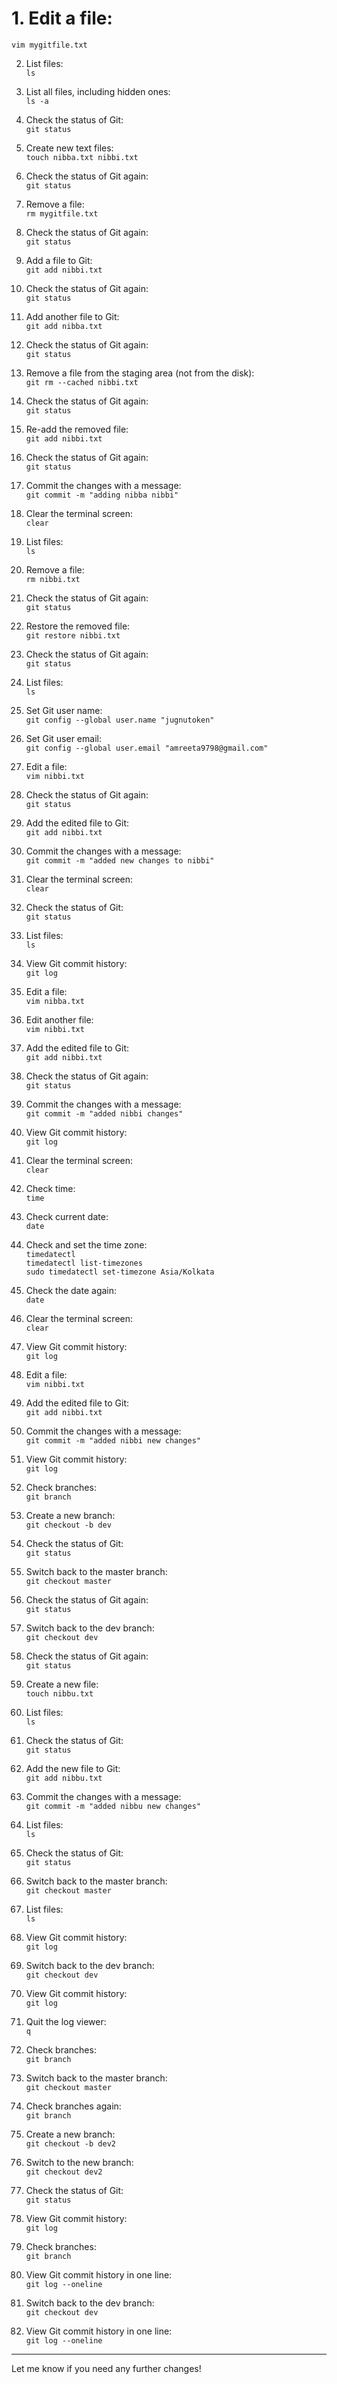 # 1. Edit a file:  
   `vim mygitfile.txt`
   
2. List files:  
   `ls`
   
3. List all files, including hidden ones:  
   `ls -a`
   
4. Check the status of Git:  
   `git status`

5. Create new text files:  
   `touch nibba.txt nibbi.txt`

6. Check the status of Git again:  
   `git status`

7. Remove a file:  
   `rm mygitfile.txt`

8. Check the status of Git again:  
   `git status`

9. Add a file to Git:  
   `git add nibbi.txt`

10. Check the status of Git again:  
    `git status`

11. Add another file to Git:  
    `git add nibba.txt`

12. Check the status of Git again:  
    `git status`

13. Remove a file from the staging area (not from the disk):  
    `git rm --cached nibbi.txt`

14. Check the status of Git again:  
    `git status`

15. Re-add the removed file:  
    `git add nibbi.txt`

16. Check the status of Git again:  
    `git status`

17. Commit the changes with a message:  
    `git commit -m "adding nibba nibbi"`

18. Clear the terminal screen:  
    `clear`

19. List files:  
    `ls`

20. Remove a file:  
    `rm nibbi.txt`

21. Check the status of Git again:  
    `git status`

22. Restore the removed file:  
    `git restore nibbi.txt`

23. Check the status of Git again:  
    `git status`

24. List files:  
    `ls`

25. Set Git user name:  
    `git config --global user.name "jugnutoken"`

26. Set Git user email:  
    `git config --global user.email "amreeta9798@gmail.com"`

27. Edit a file:  
    `vim nibbi.txt`

28. Check the status of Git again:  
    `git status`

29. Add the edited file to Git:  
    `git add nibbi.txt`

30. Commit the changes with a message:  
    `git commit -m "added new changes to nibbi"`

31. Clear the terminal screen:  
    `clear`

32. Check the status of Git:  
    `git status`

33. List files:  
    `ls`

34. View Git commit history:  
    `git log`

35. Edit a file:  
    `vim nibba.txt`

36. Edit another file:  
    `vim nibbi.txt`

37. Add the edited file to Git:  
    `git add nibbi.txt`

38. Check the status of Git again:  
    `git status`

39. Commit the changes with a message:  
    `git commit -m "added nibbi changes"`

40. View Git commit history:  
    `git log`

41. Clear the terminal screen:  
    `clear`

42. Check time:  
    `time`

43. Check current date:  
    `date`

44. Check and set the time zone:  
    `timedatectl`  
    `timedatectl list-timezones`  
    `sudo timedatectl set-timezone Asia/Kolkata`

45. Check the date again:  
    `date`

46. Clear the terminal screen:  
    `clear`

47. View Git commit history:  
    `git log`

48. Edit a file:  
    `vim nibbi.txt`

49. Add the edited file to Git:  
    `git add nibbi.txt`

50. Commit the changes with a message:  
    `git commit -m "added nibbi new changes"`

51. View Git commit history:  
    `git log`

52. Check branches:  
    `git branch`

53. Create a new branch:  
    `git checkout -b dev`

54. Check the status of Git:  
    `git status`

55. Switch back to the master branch:  
    `git checkout master`

56. Check the status of Git again:  
    `git status`

57. Switch back to the dev branch:  
    `git checkout dev`

58. Check the status of Git again:  
    `git status`

59. Create a new file:  
    `touch nibbu.txt`

60. List files:  
    `ls`

61. Check the status of Git:  
    `git status`

62. Add the new file to Git:  
    `git add nibbu.txt`

63. Commit the changes with a message:  
    `git commit -m "added nibbu new changes"`

64. List files:  
    `ls`

65. Check the status of Git:  
    `git status`

66. Switch back to the master branch:  
    `git checkout master`

67. List files:  
    `ls`

68. View Git commit history:  
    `git log`

69. Switch back to the dev branch:  
    `git checkout dev`

70. View Git commit history:  
    `git log`

71. Quit the log viewer:  
    `q`

72. Check branches:  
    `git branch`

73. Switch back to the master branch:  
    `git checkout master`

74. Check branches again:  
    `git branch`

75. Create a new branch:  
    `git checkout -b dev2`

76. Switch to the new branch:  
    `git checkout dev2`

77. Check the status of Git:  
    `git status`

78. View Git commit history:  
    `git log`

79. Check branches:  
    `git branch`

80. View Git commit history in one line:  
    `git log --oneline`

81. Switch back to the dev branch:  
    `git checkout dev`

82. View Git commit history in one line:  
    `git log --oneline`

---

Let me know if you need any further changes!
